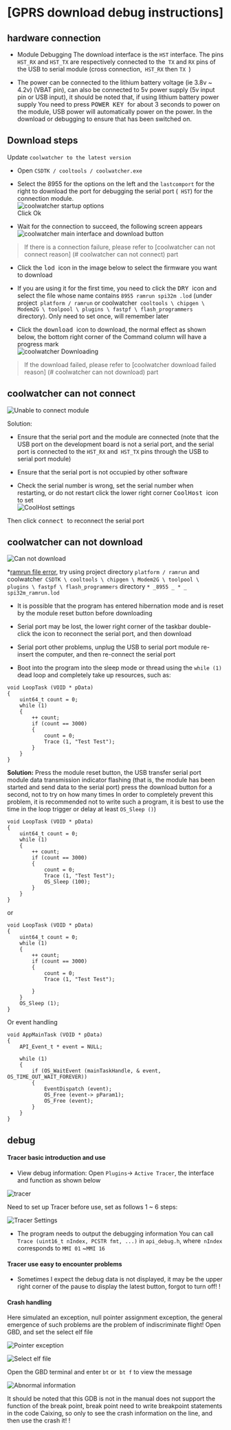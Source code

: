 [GPRS ​​download debug instructions]
======


## hardware connection

* Module Debugging The download interface is the `HST` interface. The pins` HST_RX` and `HST_TX` are respectively connected to the` TX` and `RX` pins of the USB to serial module (cross connection,` HST_RX` then `TX `)

* The power can be connected to the lithium battery voltage (ie 3.8v ~ 4.2v) (VBAT pin), can also be connected to 5v power supply (5v input pin or USB input), it should be noted that, if using lithium battery power supply You need to press <kbd> POWER KEY </kbd> for about 3 seconds to power on the module, USB power will automatically power on the power. In the download or debugging to ensure that has been switched on.

## Download steps
Update `coolwatcher to the latest version`
* Open `CSDTK / cooltools / coolwatcher.exe`

* Select the 8955 for the options on the left and the `lastcomport` for the right to download the port for debugging the serial port (` HST`) for the connection module. </br>
![coolwatcher startup options](./assets/coolwatcher_open.png) </br>
Click Ok

* Wait for the connection to succeed, the following screen appears </br>
![coolwatcher main interface and download button](./assets/coolwatcher_download.png) </br>
> If there is a connection failure, please refer to [coolwatcher can not connect reason] (# coolwatcher can not connect) part

* Click the <kbd> lod </kbd> icon in the image below to select the firmware you want to download

* If you are using it for the first time, you need to click the <kbd> DRY </kbd> icon and select the file whose name contains `8955 ramrun spi32m .lod` (under project` platform / ramrun` or coolwatcher` cooltools \ chipgen \ Modem2G \ toolpool \ plugins \ fastpf \ flash_programmers` directory).
Only need to set once, will remember later

* Click the <kbd> download </kbd> icon to download, the normal effect as shown below, the bottom right corner of the Command column will have a progress mark </br>
![coolwatcher Downloading](./assets/coolwatcher_downloading.png) </br>
> If the download failed, please refer to [coolwatcher download failed reason] (# coolwatcher can not download) part


## coolwatcher can not connect

![Unable to connect module](./assets/coolwatcher_connect_fail.png)

Solution:

* Ensure that the serial port and the module are connected (note that the USB port on the development board is not a serial port, and the serial port is connected to the `HST_RX` and` HST_TX` pins through the USB to serial port module)

* Ensure that the serial port is not occupied by other software

* Check the serial number is wrong, set the serial number when restarting, or do not restart click the lower right corner <kbd> CoolHost </kbd> icon to set </br>
![CoolHost settings](./assets/coolwatcher_connect_settings.png)

Then click <kbd> connect </kbd> to reconnect the serial port

## coolwatcher can not download

![Can not download](./assets/coolwatcher_download_fail.png)

*[ramrun file error](https://github.com/Ai-Thinker-Open/GPRS_C_SDK/issues/1), try using project directory `platform / ramrun` and coolwatcher` CSDTK \ cooltools \ chipgen \ Modem2G \ toolpool \ plugins \ fastpf \ flash_programmers` directory `* _8955 _ * _ spi32m_ramrun.lod`

* It is possible that the program has entered hibernation mode and is reset by the module reset button before downloading

* Serial port may be lost, the lower right corner of the taskbar double-click the <Cool> <Cool> </kbd> icon to reconnect the serial port, and then download

* Serial port other problems, unplug the USB to serial port module re-insert the computer, and then re-connect the serial port

* Boot into the program into the sleep mode or thread using the `while (1)` dead loop and completely take up resources, such as:
```
void LoopTask (VOID * pData)
{
    uint64_t count = 0;
    while (1)
    {
        ++ count;
        if (count == 3000)
        {
            count = 0;
            Trace (1, "Test Test");
        }
    }
}
```
**Solution:** Press the module reset button, the USB transfer serial port module data transmission indicator flashing (that is, the module has been started and send data to the serial port) press the download button for a second, not to try on how many times
In order to completely prevent this problem, it is recommended not to write such a program, it is best to use the time in the loop trigger or delay at least `OS_Sleep ()`)

```
void LoopTask (VOID * pData)
{
    uint64_t count = 0;
    while (1)
    {
        ++ count;
        if (count == 3000)
        {
            count = 0;
            Trace (1, "Test Test");
            OS_Sleep (100);
        }
    }
}
```
or
```
void LoopTask (VOID * pData)
{
    uint64_t count = 0;
    while (1)
    {
        ++ count;
        if (count == 3000)
        {
            count = 0;
            Trace (1, "Test Test");
            
        }
    }
    OS_Sleep (1);
}
```
Or event handling
```
void AppMainTask (VOID * pData)
{
    API_Event_t * event = NULL;
        
    while (1)
    {
        if (OS_WaitEvent (mainTaskHandle, & event, OS_TIME_OUT_WAIT_FOREVER))
        {
            EventDispatch (event);
            OS_Free (event-> pParam1);
            OS_Free (event);
        }
    }
}
```


## debug

#### Tracer basic introduction and use



* View debug information: Open `Plugins`-> `Active Tracer`, the interface and function as shown below

![tracer](./assets/coolwatcher_trace.png)

Need to set up Tracer before use, set as follows 1 ~ 6 steps:

![Tracer Settings](./assets/coolwatcher_trace_settings.png)

* The program needs to output the debugging information You can call `Trace (uint16_t nIndex, PCSTR fmt, ...)` in `api_debug.h`, where` nIndex` corresponds to `MMI 01` ~` MMI 16 `

#### Tracer use easy to encounter problems

* Sometimes I expect the debug data is not displayed, it may be the upper right corner of the pause to display the latest button, forgot to turn off! !


#### Crash handling

Here simulated an exception, null pointer assignment exception, the general emergence of such problems are the problem of indiscriminate flight!
Open GBD, and set the select elf file

![Pointer exception](./assets/coolwatcher_gdb_launch.png)

![Select elf file](./assets/coolwatcher_gdb_settings.png)

Open the GBD terminal and enter `bt` or` bt f` to view the message

![Abnormal information](./assets/coolwatcher_gdb_error_info.png)

It should be noted that this GDB is not in the manual does not support the function of the break point, break point need to write breakpoint statements in the code Caixing, so only to see the crash information on the line, and then use the crash it! !
